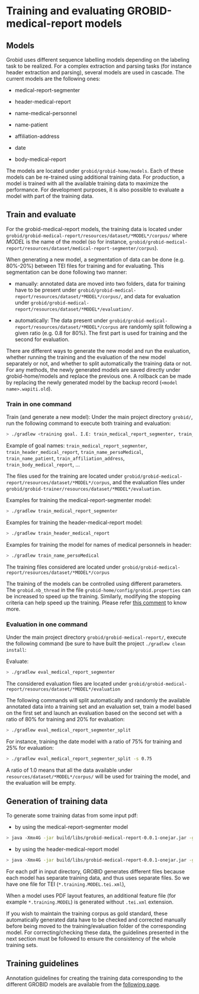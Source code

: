 <h1>Training and evaluating GROBID-medical-report models</h1>

## Models

Grobid uses different sequence labelling models depending on the labeling task to be realized. For a complex extraction and parsing tasks (for instance header extraction and parsing), several models are used in cascade. The current models are the following ones:

* medical-report-segmenter

* header-medical-report

* name-medical-personnel

* name-patient

* affiliation-address

* date

* body-medical-report

The models are located under `grobid/grobid-home/models`. Each of these models can be re-trained using additional training data. For production, a model is trained with all the available training data to maximize the performance. For development purposes, it is also possible to evaluate a model with part of the training data. 

## Train and evaluate

For the grobid-medical-report models, the training data is located under `grobid/grobid-medical-report/resources/dataset/*MODEL*/corpus/` 
where *MODEL* is the name of the model (so for instance, `grobid/grobid-medical-report/resources/dataset/medical-report-segmenter/corpus`). 

When generating a new model, a segmentation of data can be done (e.g. 80%-20%) between TEI files for training and for evaluating. This segmentation can be done following two manner: 

- manually: annotated data are moved into two folders, data for training have to be present under `grobid/grobid-medical-report/resources/dataset/*MODEL*/corpus/`, and data for evaluation under `grobid/grobid-medical-report/resources/dataset/*MODEL*/evaluation/`. 

- automatically: The data present under `grobid/grobid-medical-report/resources/dataset/*MODEL*/corpus` are randomly split following a given ratio (e.g. 0.8 for 80%). The first part is used for training and the second for evaluation.

There are different ways to generate the new model and run the evaluation, whether running the training and the evaluation of the new model separately or not, and whether to split automatically the training data or not. For any methods, the newly generated models are saved directly under grobid-home/models and replace the previous one. A rollback can be made by replacing the newly generated model by the backup record (`<model name>.wapiti.old`).

### Train in one command
Train (and generate a new model):
Under the main project directory `grobid/`, run the following command to execute both training and evaluation: 
```bash
> ./gradlew <training goal. I.E: train_medical_report_segmenter, train_header_medical_report>
```
Example of goal names: `train_medical_report_segmenter`, `train_header_medical_report`, `train_name_persoMedical`, `train_name_patient`, `train_affiliation_address`, `train_body_medical_report`, ...

The files used for the training are located under `grobid/grobid-medical-report/resources/dataset/*MODEL*/corpus`, and the evaluation files under `grobid/grobid-trainer/resources/dataset/*MODEL*/evaluation`. 

Examples for training the medical-report-segmenter model: 
```bash
> ./gradlew train_medical_report_segmenter
```

Examples for training the header-medical-report model: 
```bash
> ./gradlew train_header_medical_report
```
Examples for training the model for names of medical personnels in header: 
```bash
> ./gradlew train_name_persoMedical
```

The training files considered are located under `grobid/grobid-medical-report/resources/dataset/*MODEL*/corpus`

The training of the models can be controlled using different parameters. The `grobid.nb_thread` in the file `grobid-home/config/grobid.properties` can be increased to speed up the training. Similarly, modifying the stopping criteria can help speed up the training. Please refer [this comment](https://github.com/kermitt2/grobid/issues/336#issuecomment-412516422) to know more.

### Evaluation in one command
Under the main project directory `grobid/grobid-medical-report/`, execute the following command (be sure to have built the project `./gradlew clean install`:

Evaluate:
```bash
> ./gradlew eval_medical_report_segmenter
```

The considered evaluation files are located under `grobid/grobid-medical-report/resources/dataset/*MODEL*/evaluation`

The following commands will split automatically and randomly the available annotated data into a training set and an evaluation set, train a model based on the first set and launch an evaluation based on the second set with a ratio of 80% for training and 20% for evaluation:
```bash
> ./gradlew eval_medical_report_segmenter_split
```

For instance, training the date model with a ratio of 75% for training and 25% for evaluation:
```bash
> ./gradlew eval_medical_report_segmenter_split -s 0.75
```

A ratio of 1.0 means that all the data available under `resources/dataset/*MODEL*/corpus/` will be used for training the model, and the evaluation will be empty. 

## Generation of training data
	
To generate some training datas from some input pdf:
* by using the medical-report-segmenter model
```bash
> java -Xmx4G -jar build/libs/grobid-medical-report-0.0.1-onejar.jar -gH ../grobid-home -dIn ~/path_to_input_directory/ -dOut ~/path_to_output_directory -exe createTrainingSegmentation
```

* by using the header-medical-report model
```bash
> java -Xmx4G -jar build/libs/grobid-medical-report-0.0.1-onejar.jar -gH ../grobid-home -dIn ~/path_to_input_directory/ -dOut ~/path_to_output_directory -exe createTrainingHeader
```

For each pdf in input directory, GROBID generates different files because each model has separate training data, and thus uses separate files. So we have one file for TEI (`*.training.MODEL.tei.xml`), 

When a model uses PDF layout features, an additional feature file (for example `*.training.MODEL`) is generated without `.tei.xml` extension. 

If you wish to maintain the training corpus as gold standard, these automatically generated data have to be checked and corrected manually before being moved to the training/evaluation folder of the corresponding model. For correcting/checking these data, the guidelines presented in the next section must be followed to ensure the consistency of the whole training sets. 


## Training guidelines

Annotation guidelines for creating the training data corresponding to the different GROBID models are available from the [following page](training/General-principles.md).
